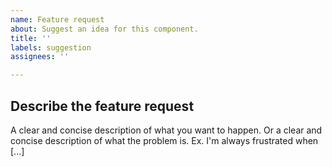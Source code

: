 ```yaml
---
name: Feature request
about: Suggest an idea for this component.
title: ''
labels: suggestion
assignees: ''

---
```


## Describe the feature request

A clear and concise description of what you want to happen. Or a clear and concise description of what the problem is. Ex. I'm always frustrated when [...]
